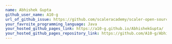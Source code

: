 ```yaml
---
name: Abhishek Gupta
github_user_name: A10-g
url_of_github_issue: https://github.com/scaleracademy/scaler-open-source-september-challenge/issues/368
your_favroite_programming_language: Java 
your_hosted_github_pages_link: https://a10-g.github.io/AbhishekGupta/
your_hosted_github_pages_repository_link: https://github.com/A10-g/AbhishekGupta
---
```

